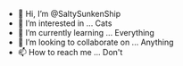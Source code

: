 - 👋 Hi, I’m @SaltySunkenShip
- 👀 I’m interested in ... Cats
- 🌱 I’m currently learning ... Everything
- 💞️ I’m looking to collaborate on ... Anything
- 📫 How to reach me ... Don't

<!---
SaltySunkenShip/SaltySunkenShip is a ✨ special ✨ repository because its `README.md` (this file) appears on your GitHub profile.
You can click the Preview link to take a look at your changes.
--->

